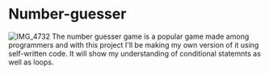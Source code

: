 # Number-guesser
![IMG_4732](https://github.com/larnelle15/Number-guesser/assets/139686202/6abe2de9-b23e-4e90-98dd-191993e29dc7)
The number guesser game is a popular game made among programmers and with this project I'll be making my own version of it using self-written code. It will show my understanding of conditional statemnts as well as loops.
